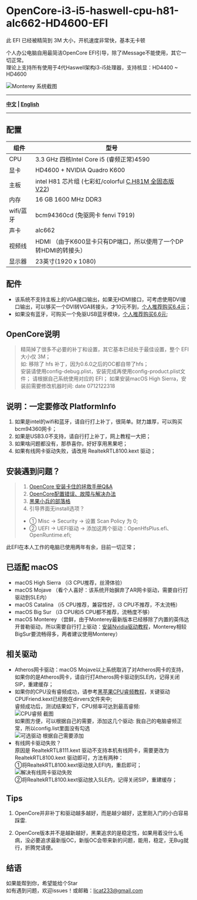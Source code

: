 # OpenCore-i3-i5-haswell-cpu-h81-alc662-HD4600-EFI

此 EFI 已经被精简到 3M 大小，开机速度非常快，基本无卡顿  

个人办公电脑自用最简洁OpenCore EFI引导，除了iMessage不能使用，其它一切正常。  
理论上支持所有使用于4代Haswell架构i3-i5处理器，支持核显：HD4400 ~ HD4600  

![Monterey 系统截图](https://img.alicdn.com/imgextra/i2/917298378/O1CN01AEuBbc2BlB0YYRlK2_!!917298378.png)

----

**[中文](https://github.com/licat233/EFI-OpenCore-i3-i5-haswell-cpu-h81-alc662-HD4600/blob/main/README-zh.md) | [English](https://github.com/licat233/EFI-OpenCore-i3-i5-haswell-cpu-h81-alc662-HD4600/blob/main/README.md)**

----

## 配置

| 组件      | 型号                                                                                                              |
| --------- | ----------------------------------------------------------------------------------------------------------------- |
| CPU       | 3.3 GHz 四核Intel Core i5 (睿频正常)4590                                                                                    |
| 显卡      | HD4600 + NVIDIA Quadro K600                                                                                       |
| 主板      | intel H81 芯片组 (七彩虹/colorful [C.H81M 全固态版 V22](https://www.colorful.cn/product_show.aspx?mid=84&id=145)) |
| 内存      | 16 GB 1600 MHz DDR3                                                                                               |
| wifi/蓝牙 | bcm94360cd (免驱网卡 fenvi T919)                                                                                  |
| 声卡      | alc662                                                                                                            |
| 视频线    | HDMI （由于K600显卡只有DP端口，所以使用了一个DP转HDMI的转接头）                                                   |
| 显示器    | 23英寸(1920 x 1080)                                                                                               |

## 配件

* 该系统不支持主板上的VGA接口输出，如果无HDMI接口，可考虑使用DVI接口输出，可以够买一个DVI转VGA转接头，才10元不到，[个人推荐购买6.4元](https://detail.tmall.com/item.htm?id=542894961035)；
* 如果没有蓝牙，可购买一个免驱USB蓝牙模块，[个人推荐购买6.6元](https://item.taobao.com/item.htm?id=560155262998);

## OpenCore说明

> 精简掉了很多不必要的补丁和设置，其它基本已经处于最佳设置，整个 EFI 大小仅 3M；  
> 如: 移除了 hfs 补丁，因为0.6.0之后的OC都自带了hfs；  
> 安装请使用config-debug.plist，安装完成再使用config-product.plist文件；
> 请根据自己系统使用对应的 EFI；
> 如果安装macOS High Sierra，安装前需要修改机器时间: date 0712122318

## 说明：一定要修改 PlatformInfo  

1. 如果是intel的wifi和蓝牙，请自行打上补丁，很简单。财力雄厚，可以购买bcm94360网卡；
2. 如果是USB3.0不支持，请自行打上补丁，网上教程一大把；
3. 如果啥问题都没有，那恭喜你，好好享用黑果吧；
4. 如果有线网卡驱动失败，请改用 RealtekRTL8100.kext 驱动；


## 安装遇到问题？

> 1. [OpenCore 安装卡住的拯救手册Q&A](https://heipg.cn/tutorial/opencore-install-errors-handbook.html)
> 2. [OpenCore配置错误、故障与解决办法](https://shuiyunxc.github.io/2020/04/06/Faults/index)
> 3. [黑果小兵的部落格](https://blog.daliansky.net/)
> 4. 引导界面无install选项？  
>
> * ①  Misc -> Security -> 设置 Scan Policy 为 0;
> * ②  UEFI -> UEFI驱动 -> 添加这两个驱动：OpenHfsPlus.efi、OpenRuntime.efi;

此EFI在本人工作的电脑已使用两年有余，目前一切正常；

## 已适配 macOS  

* macOS High Sierra （i3 CPU推荐，丝滑体验）
* macOS Mojave （看个人喜好：该系统开始摒弃了AR网卡驱动，需要自行打驱动到SLE内）
* macOS Catalina （i5 CPU推荐，兼容性好，i3 CPU不推荐，不太流畅）
* macOS Big Sur （i3 CPU和i5 CPU都不推荐，流畅度不够）
* macOS Monterey （尝鲜，由于Monterey最新版本已经移除了内置的英伟达开普勒驱动，所以需要自行打上驱动：[安装Nvidia驱动教程](https://github.com/chris1111/Geforce-Kepler-patcher)，Monterey相较BigSur要流畅得多，两者建议使用Monterey）

## 相关驱动  

* Atheros网卡驱动：macOS Mojave以上系统取消了对Atheros网卡的支持，如果你的是Atheros网卡，请自行打Atheros网卡驱动到SLE内，记得关闭SIP，重建缓存；
* 如果你的CPU没有睿频成功，请参考[黑苹果CPU睿频教程](https://www.bilibili.com/read/cv16546696/)，关键驱动CPUFriend.kext已经放在dirvers文件夹中;  
睿频成功后，测试结果如下，CPU频率可达到最高睿频:  
![CPU睿频 截图](https://img.alicdn.com/imgextra/i2/917298378/O1CN01qwYCFn2BlB0Ul0Nmu_!!917298378.png)  
如果图方便，可以根据自己的需要，添加这几个驱动: 我自己的电脑睿频正常，所以config.list里面没有勾选  
![可选驱动 根据自己需要添加](https://img.alicdn.com/imgextra/i3/917298378/O1CN01UPeyyN2BlB0VqtmT6_!!917298378.png)
* 有线网卡驱动失败？  
  原因是 RealtekRTL8111.kext 驱动不支持本机有线网卡，需要更改为 RealtekRTL8100.kext 驱动即可，方法有两种：  
  ①将RealtekRTL8100.kext驱动放入EFI内，重启即可；
  ![解决有线网卡驱动失败](https://img.alicdn.com/imgextra/i3/917298378/O1CN01UanqFz2BlB2nKgWz9_!!917298378.png)  
  ②将RealtekRTL8100.kext驱动放入SLE内，记得关闭SIP，重建缓存；

## Tips  

1. OpenCore并非补丁和驱动越多越好，而是越少越好，这里刚入门的小白容易踩雷.

2. OpenCore版本并不是越新越好，黑果追求的是稳定性，如果用着没什么毛病，没必要追求最新版OC，新版OC会带来新的问题，能用，稳定，无Bug就行，折腾党请便。  

## 结语  

如果能帮到你，希望能给个Star  
如有遇到问题，欢迎issues！或邮箱：licat233@gmail.com
